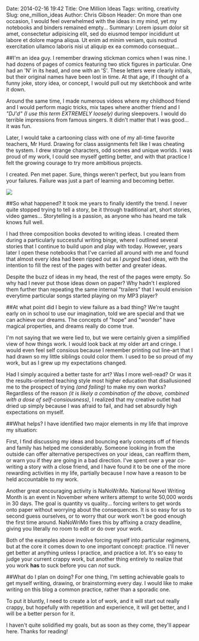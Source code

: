 Date: 2014-02-16 19:42
Title: One Million Ideas
Tags: writing, creativity
Slug: one_million_ideas
Author: Chris Gibson
Header: On more than one occasion, I would feel overwhelmed with the ideas in my mind, yet my notebooks and binders remained empty...
Summary: Lorem ipsum dolor sit amet, consectetur adipisicing elit, sed do eiusmod tempor incididunt ut labore et dolore magna aliqua. Ut enim ad minim veniam, quis nostrud exercitation ullamco laboris nisi ut aliquip ex ea commodo consequat...

##I'm an idea guy.
I remember drawing stickman comics when I was nine. I had dozens of pages of comics featuring two stick figures in particular. One had an 'N' in its head, and one with an 'S'. These letters were clearly initials, but their original names have been lost in time. At that age, if I thought of a funny joke, story idea, or concept, I would pull out my sketchbook and write it down.

Around the same time, I made numerous videos where my childhood friend and I would perform magic tricks, mix tapes where another friend and I *"DJ'd" (I use this term EXTREMELY loosely)* during sleepovers. I would do terrible impressions from famous singers. It didn't matter that I was good... it was fun.

Later, I would take a cartooning class with one of my all-time favorite teachers, Mr Hurd. Drawing for class assignments felt like I was cheating the system. I drew strange characters, odd scenes and unique worlds. I was proud of my work, I could see myself getting better, and with that practice I felt the growing courage to try more ambitious projects.

I created. Pen met paper. Sure, things weren't perfect, but you learn from your failures. Failure was just a part of learning and becoming better. 

<img src="/images/million_ideas_sm.jpg"  class="img-responsive">

##So what happened?
It took me years to finally identify the trend. I never quite stopped trying to tell a story, be it through traditional art, short stories, video games... Storytelling is a passion, as anyone who has heard me talk knows full well.

I had three composition books devoted to writing ideas. I created them during a particularly successful writing binge, where I outlined several stories that I continue to build upon and play with today. However, years later I open these notebooks that I've carried all around with me and found that almost every idea had been ripped out as I *purged* bad ideas, with the intention to fill the rest of the pages with better and greater ideas.

Despite the buzz of ideas in my head, the rest of the pages were empty. So why had I never put those ideas down on paper? Why hadn't I explored them further than repeating the same internal "trailers" that I would envision everytime particular songs started playing on my MP3 player?

##At what point did I begin to view failure as a bad thing?
We're taught early on in school to use our imagination, told we are special and that we can achieve our dreams. The concepts of "hope" and "wonder" have magical properties, and dreams really do come true.

I'm not saying that we were lied to, but we were certainly given a simplified view of how things work. I would look back at my older art and cringe. I would even feel self consious because I remember printing out line-art that I had drawn so my little siblings could color them. I used to be so proud of my work, but as I grew up my expectations changed.

Had I simply acquired a better taste for art? Was I more well-read? Or was it the results-oriented teaching style most higher education that disallusioned me to the prospect of trying *(and failing)* to make my own works? Regardless of the reason *(it is likely a combination of the above, combined with a dose of self-consiousness)*, I realized that my creative outlet had dried up simply because I was afraid to fail, and had set absurdly high expectations on myself.

##What helps?
I have identified two major elements in my life that improve my situation:

First, I find discussing my ideas and bouncing early concepts off of friends and family has helped me considerably. Someone looking in from the outside can offer alternative perspectives on your ideas, can reaffirm them, or warn you if they are going in a bad direction. I've spent over a year co-writing a story with a close friend, and I have found it to be one of the more rewarding activities in my life, partially because I now have a reason to be held accountable to my work.

Another great encouraging activity is NaNoWriMo. National Novel Writing Month is an event in November where writers attempt to write 50,000 words in 30 days. The goal is quantity vs quality... forcing writers to get words onto paper without worrying about the consequences. It is so easy for us to second guess ourselves, or to worry that our work won't be good enough the first time around. NaNoWriMo fixes this by affixing a crazy deadline, giving you literally no room to edit or do over your work.

Both of the examples above involve forcing myself into particular regimens, but at the core it comes down to one important concept: practice. I'll never get better at anything unless I practice, and practice a lot. It's so easy to judge your current crappy work, but another thing entirely to realize that you work **has** to suck before you can *not* suck.

##What do I plan on doing?
For one thing, I'm setting achievable goals to get myself writing, drawing, or brainstorming every day. I would like to make writing on this blog a common practice, rather than a sporadic one.

To put it bluntly, I need to create a lot of work, and it will start out really crappy, but hopefully with repetition and experience, it will get better, and I will be a better person for it.

I haven't quite solidified my goals, but as soon as they come, they'll appear here. Thanks for reading!